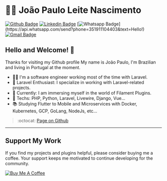 # :man_technologist: João Paulo Leite Nascimento

[![Github Badge](https://img.shields.io/badge/-Github-000?style=flat-square&logo=Github&logoColor=white&link=https://github.com/joaopaulolndev)](https://github.com/joaopaulolndev)
[![Linkedin Badge](https://img.shields.io/badge/-LinkedIn-blue?style=flat-square&logo=Linkedin&logoColor=white&link=https://www.linkedin.com/in/joaopaulolndev/)](https://www.linkedin.com/in/joaopaulolndev/)
[![Whatsapp Badge](https://img.shields.io/badge/-Whatsapp-4CA143?style=flat-square&labelColor=4CA143&logo=whatsapp&logoColor=white&link=https://api.whatsapp.com/send?phone=351911104403&text=Olá!)](https://api.whatsapp.com/send?phone=351911104403&text=Hello!)
[![Gmail Badge](https://img.shields.io/badge/-Gmail-c14438?style=flat-square&logo=Gmail&logoColor=white&link=mailto:joaopauloln7@gmail.com)](mailto:joaopauloln7@gmail.com)

## Hello and Welcome! 👋

Thanks for visiting my Github profile
My name is João Paulo, I'm Brazilian and living in Portugal at the moment.

- :man_technologist: I'm a software engineer working most of the time with Laravel.
- 💼 Laravel Enthusiast: I specialize in working with Laravel-related projects.
- 🔭 Currently: I am immersing myself in the world of Filament Plugins.
- :blue_heart: Techs: PHP, Python, Laravel, Livewire, Django, Vue...
- :books: Studying Flutter to Mobile and Microservices with Docker, Kubernetes, GCP, GoLang, NodeJs, etc...

> :octocat: [Page on Github](https://joaopaulolndev.github.io/)

---

## Support My Work

If you find my projects and plugins helpful, please consider buying me a coffee. Your support keeps me motivated to continue developing for the community.

[![Buy Me A Coffee](https://img.buymeacoffee.com/button-api/?text=Buy%20me%20a%20coffee&emoji=&slug=joaopaulolndev&button_colour=FFDD00&font_colour=000000&font_family=Cookie&outline_colour=000000&coffee_colour=ffffff)](https://buymeacoffee.com/joaopaulolndev)
